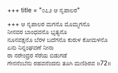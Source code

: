 +++
title = "೦೭೨ ಆ ನೃಪಾಲರ"

+++
ಆ ನೃಪಾಲರ ಮಗನೊ ಮೊಮ್ಮಗನೊ  
ನೀನವರ ಬಾಂಧವನೊ ಭೃತ್ಯನೊ  
ನೂನವಕ್ಷನೊ ಬೆರಳ ಬದೆಗನೊ ಕುರುಳ ಕೋಮಳನೊ  
ಏನು ನಿನ್ನಂಘವಣೆ ನೀನಾ  
ರಾ ನರೇಂದ್ರರ ಸೆರೆಯ ಬಿಡುಗಡೆ  
ಗೇನನೆಂಬೆನು ರಹವನೆಂದನು ತೂಗಿ ಮಣಿಶಿರವ      ॥72॥